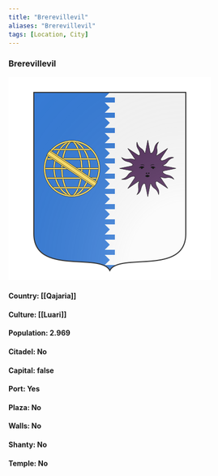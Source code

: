 ```yaml
---
title: "Brerevillevil"
aliases: "Brerevillevil"
tags: [Location, City]
---
```

### Brerevillevil
![](attachment/b90c8b07554ea4b8abef2f2c0d5cca52.svg)

#### Country: [[Qajaria]]

#### Culture: [[Luari]]

#### Population: 2.969

#### Citadel: No

#### Capital: false

#### Port: Yes

#### Plaza: No

#### Walls: No

#### Shanty: No

#### Temple: No

